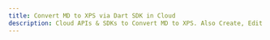 ---title: Convert MD to XPS via Dart SDK in Clouddescription: Cloud APIs & SDKs to Convert MD to XPS. Also Create, Edit & Render Microsoft Word & OpenOffice documents in the Cloud.---